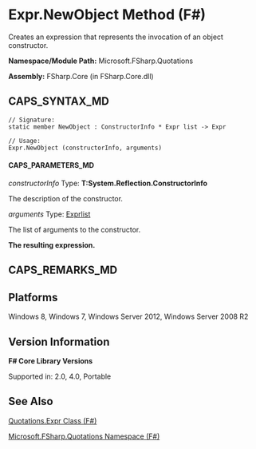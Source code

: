 # Expr.NewObject Method (F#)

Creates an expression that represents the invocation of an object constructor.

**Namespace/Module Path:** Microsoft.FSharp.Quotations

**Assembly:** FSharp.Core (in FSharp.Core.dll)


## CAPS_SYNTAX_MD

```
// Signature:
static member NewObject : ConstructorInfo * Expr list -> Expr

// Usage:
Expr.NewObject (constructorInfo, arguments)
```

#### CAPS_PARAMETERS_MD
*constructorInfo*
Type: **T:System.Reflection.ConstructorInfo**


The description of the constructor.


*arguments*
Type: [Expr](http://msdn.microsoft.com/en-us/library/ed6a2caf-69d4-45c2-ab97-e9b3be9bce65)[list](http://msdn.microsoft.com/en-us/library/c627b668-477b-4409-91ed-06d7f1b3e4a7)


The list of arguments to the constructor.



**The resulting expression.**
## CAPS_REMARKS_MD

## Platforms
Windows 8, Windows 7, Windows Server 2012, Windows Server 2008 R2


## Version Information
**F# Core Library Versions**

Supported in: 2.0, 4.0, Portable




## See Also
[Quotations.Expr Class &#40;F&#35;&#41;](Quotations.Expr+Class+%28F%23%29.md)

[Microsoft.FSharp.Quotations Namespace &#40;F&#35;&#41;](Microsoft.FSharp.Quotations+Namespace+%28F%23%29.md)

